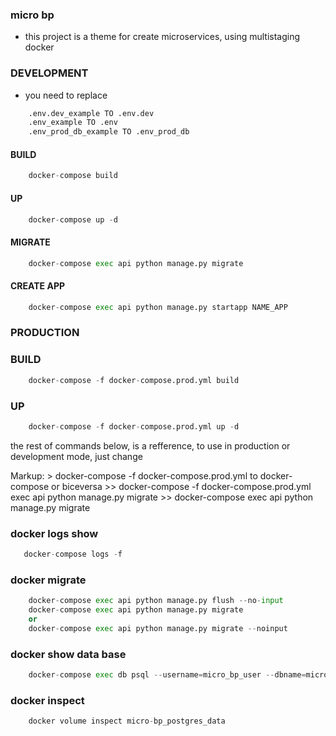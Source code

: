 ### micro bp
- this project is a theme for create microservices, using multistaging docker

### DEVELOPMENT

- you need to replace
```python 
    .env.dev_example TO .env.dev
    .env_example TO .env
    .env_prod_db_example TO .env_prod_db
 ``` 

#### BUILD
```python
    docker-compose build
```

#### UP 
```python
    docker-compose up -d
```

#### MIGRATE 
```python
    docker-compose exec api python manage.py migrate 
```

#### CREATE APP 
```python
    docker-compose exec api python manage.py startapp NAME_APP 
```

### PRODUCTION
### BUILD 
```python
    docker-compose -f docker-compose.prod.yml build 
```
### UP 
```python
    docker-compose -f docker-compose.prod.yml up -d 
``` 

the rest of commands below, is a refference, to use in production or development mode, just change 

Markup: > docker-compose -f docker-compose.prod.yml to docker-compose or biceversa
        >> docker-compose -f docker-compose.prod.yml exec api python manage.py migrate 
        >> docker-compose exec api python manage.py migrate

### docker logs show
```python
   docker-compose logs -f 
```

### docker migrate
```python
    docker-compose exec api python manage.py flush --no-input
    docker-compose exec api python manage.py migrate
    or
    docker-compose exec api python manage.py migrate --noinput
```

### docker show data base
```python
    docker-compose exec db psql --username=micro_bp_user --dbname=micro_bp_db
```

### docker inspect
```python
    docker volume inspect micro-bp_postgres_data
```


